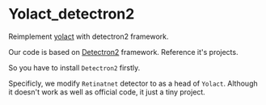 # Yolact_detectron2

Reimplement [yolact](https://arxiv.org/abs/1912.06218) with detectron2 framework. 

Our code is based on [Detectron2](https://github.com/facebookresearch/Detectron2/) framework. Reference it's projects.

So you have to install `Detectron2` firstly.

Specificly, we modify `Retinatnet` detector to as a head of `Yolact`. Although it doesn't work as well as official code, it just a tiny project.

